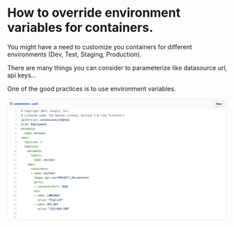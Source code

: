 # How to override environment variables for containers.
You might have a need to customize you containers for different environments (Dev, Test, Staging, Production).

There are many things you can consider to parameterize like datasource url, api keys...

One of the good practices is to use environment variables.

![](resources/config.png)


